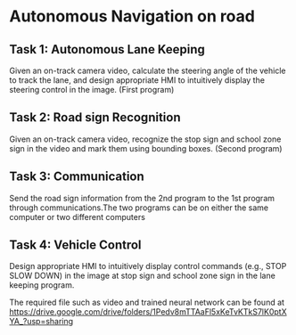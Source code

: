 # Autonomous Navigation on road
## Task 1: Autonomous Lane Keeping  
Given an on-track camera video, calculate the steering angle of the vehicle to track the lane, and design appropriate HMI to intuitively display the steering control in the image. (First program)
## Task 2: Road sign Recognition
Given an on-track camera video, recognize the stop sign and school zone sign in the video and mark them using bounding boxes. (Second program)
## Task 3: Communication
Send the road sign information from the 2nd program to the 1st program through communications.The two programs can be on either the same computer or two different computers
## Task 4: Vehicle Control
Design appropriate HMI to intuitively display control commands (e.g., STOP SLOW DOWN) in the image at stop sign and school zone sign in the lane keeping program.

The required file such as video and trained neural network can be found at https://drive.google.com/drive/folders/1Pedv8mTTAaFl5xKeTvKTkS7lK0ptXYA_?usp=sharing

